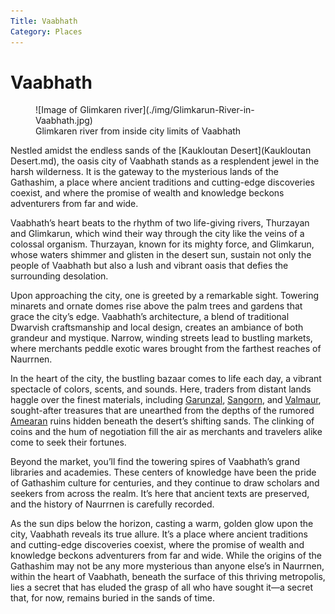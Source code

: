 ```yaml
---
Title: Vaabhath
Category: Places
---
```


# Vaabhath

<figure class="pic-banner">
![Image of Glimkaren river](./img/Glimkarun-River-in-Vaabhath.jpg)
<figcaption>Glimkaren river from inside city limits of Vaabhath</figcaption>
</figure>

Nestled amidst the endless sands of the [Kaukloutan Desert](Kaukloutan Desert.md), the oasis city of Vaabhath stands as a resplendent jewel in the harsh wilderness. It is the gateway to the mysterious lands of the Gathashim, a place where ancient traditions and cutting-edge discoveries coexist, and where the promise of wealth and knowledge beckons adventurers from far and wide.

Vaabhath&rsquo;s heart beats to the rhythm of two life-giving rivers, Thurzayan and Glimkarun, which wind their way through the city like the veins of a colossal organism. Thurzayan, known for its mighty force, and Glimkarun, whose waters shimmer and glisten in the desert sun, sustain not only the people of Vaabhath but also a lush and vibrant oasis that defies the surrounding desolation.

Upon approaching the city, one is greeted by a remarkable sight. Towering minarets and ornate domes rise above the palm trees and gardens that grace the city&rsquo;s edge. Vaabhath&rsquo;s architecture, a blend of traditional Dwarvish craftsmanship and local design, creates an ambiance of both grandeur and mystique. Narrow, winding streets lead to bustling markets, where merchants peddle exotic wares brought from the farthest reaches of Naurrnen.

In the heart of the city, the bustling bazaar comes to life each day, a vibrant spectacle of colors, scents, and sounds. Here, traders from distant lands haggle over the finest materials, including [Garunzal](../Materials/index.md#garunzal), [Sangorn](../Materials/index.md#sangorn), and [Valmaur](../Materials/index.md#valmaur), sought-after treasures that are unearthed from the depths of the rumored [Amearan](../History/first-era.md) ruins hidden beneath the desert&rsquo;s shifting sands. The clinking of coins and the hum of negotiation fill the air as merchants and travelers alike come to seek their fortunes.

Beyond the market, you&rsquo;ll find the towering spires of Vaabhath&rsquo;s grand libraries and academies. These centers of knowledge have been the pride of Gathashim culture for centuries, and they continue to draw scholars and seekers from across the realm. It&rsquo;s here that ancient texts are preserved, and the history of Naurrnen is carefully recorded.

As the sun dips below the horizon, casting a warm, golden glow upon the city, Vaabhath reveals its true allure. It&rsquo;s a place where ancient traditions and cutting-edge discoveries coexist, where the promise of wealth and knowledge beckons adventurers from far and wide. While the origins of the Gathashim may not be any more mysterious than anyone else&rsquo;s in Naurrnen, within the heart of Vaabhath, beneath the surface of this thriving metropolis, lies a secret that has eluded the grasp of all who have sought it—a secret that, for now, remains buried in the sands of time.

